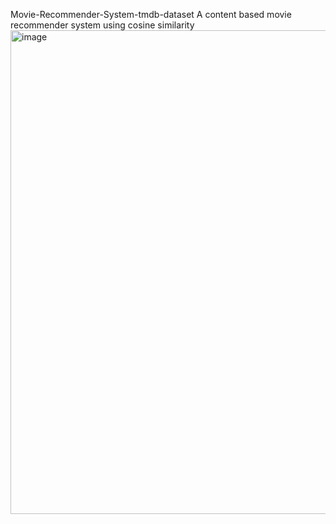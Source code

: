 Movie-Recommender-System-tmdb-dataset
A content based movie recommender system using cosine similarity
<img width="1148" height="774" alt="image" src="https://github.com/user-attachments/assets/73d28df7-1939-4fe5-9cee-9b4984931665" />
